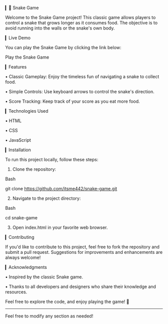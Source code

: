 
▎🐍 Snake Game

Welcome to the Snake Game project! This classic game allows players to control a snake that grows longer as it consumes food. The objective is to avoid running into the walls or the snake's own body. 

▎Live Demo

You can play the Snake Game by clicking the link below:

Play the Snake Game

▎Features

• Classic Gameplay: Enjoy the timeless fun of navigating a snake to collect food.

• Simple Controls: Use keyboard arrows to control the snake's direction.

• Score Tracking: Keep track of your score as you eat more food.

▎Technologies Used

• HTML

• CSS

• JavaScript

▎Installation

To run this project locally, follow these steps:

1. Clone the repository:
   
Bash

   git clone https://github.com/itsme442/snake-game.git
   

2. Navigate to the project directory:
   
Bash

   cd snake-game
   

3. Open index.html in your favorite web browser.

▎Contributing

If you'd like to contribute to this project, feel free to fork the repository and submit a pull request. Suggestions for improvements and enhancements are always welcome!

▎Acknowledgments

• Inspired by the classic Snake game.

• Thanks to all developers and designers who share their knowledge and resources.

Feel free to explore the code, and enjoy playing the game! 🐍

---

Feel free to modify any section as needed!
